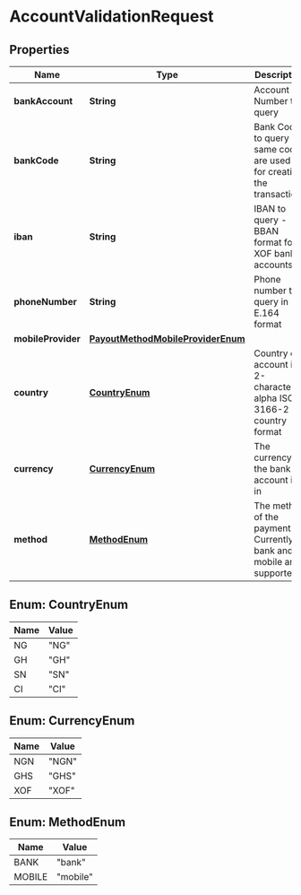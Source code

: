 

# AccountValidationRequest

## Properties

Name | Type | Description | Notes
------------ | ------------- | ------------- | -------------
**bankAccount** | **String** | Account Number to query |  [optional]
**bankCode** | **String** | Bank Code to query - same codes are used as for creating the transactions |  [optional]
**iban** | **String** | IBAN to query - BBAN format for XOF bank accounts |  [optional]
**phoneNumber** | **String** | Phone number to query in E.164 format |  [optional]
**mobileProvider** | [**PayoutMethodMobileProviderEnum**](PayoutMethodMobileProviderEnum.md) |  |  [optional]
**country** | [**CountryEnum**](#CountryEnum) | Country of account in 2-character alpha ISO 3166-2 country format | 
**currency** | [**CurrencyEnum**](#CurrencyEnum) | The currency the bank account is in | 
**method** | [**MethodEnum**](#MethodEnum) | The method of the payment. Currently bank and mobile are supported | 



## Enum: CountryEnum

Name | Value
---- | -----
NG | &quot;NG&quot;
GH | &quot;GH&quot;
SN | &quot;SN&quot;
CI | &quot;CI&quot;



## Enum: CurrencyEnum

Name | Value
---- | -----
NGN | &quot;NGN&quot;
GHS | &quot;GHS&quot;
XOF | &quot;XOF&quot;



## Enum: MethodEnum

Name | Value
---- | -----
BANK | &quot;bank&quot;
MOBILE | &quot;mobile&quot;



